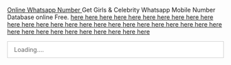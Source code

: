 <a href="https://www.onlinewhatsappnumber.xyz/"> Online Whatsapp Number </a>
Get Girls & Celebrity Whatsapp Mobile Number Database online Free. 
<a href="https://www.v2ex.com/member/whatsappnumber"> here </a>
<a href="https://www.pinterest.com/onlinewhatsappnumber/"> here </a>
<a href="https://disqus.com/home/forums/onlinewhatsappnumber/"> here </a>
<a href="https://www.scoop.it/u/onlinewhatsappnumber"> here </a>
<a href="http://feeds.feedburner.com/OnlineWhatsappNumber"> here </a>
<a href="https://triberr.com/onlinewhatsappnumber"> here </a>
<a href="http://maps.google.com/url?q=https://www.onlinewhatsappnumber.xyz"> here </a>
<a href="https://www.name.com/leaving?redirect_url=https://www.onlinewhatsappnumber.xyz"> here </a>
<a href="https://esurv.org/online-survey.php?surveyID=MLHHIN_ff13928"> here </a>
<a href="https://www.discogs.com/user/onlinewhatsappnumber"> here </a>
<a href="http://www.dronestagr.am/author/onlinewhatsappnumber/"> here </a>
<a href="https://onlinewhatsappnumber.netboard.me/getgirlscelebri/"> here </a>
<a href="https://lookbook.nu/onlinewhatsappnumber"> here </a>
<a href="https://itsmyurls.com/whatsappnumber"> here </a>
<a href="http://hoverboard.io/onlinewhatsappnumber"> here </a>
<a href="https://getpocket.com/@b0ZA2ga5ddiD9T8414p0V2apc6T0d9e1d3fd8eT8e4ae40Ddi15f6m68Z26wGWMv"> here </a>
<a href="https://www.evernote.com/shard/s667/sh/6e72f669-82bb-43bc-92ee-69ac61d4a451/1ace746d30a1a3ab946ab79fc99b3eb5"> here </a>
<a href="https://www.w3schools.com/code/tryit.asp?filename=G8KBWVQZOG8T"> here </a>
<a href="https://jsfiddle.net/1xLe6h27/"> here </a>
<a href="https://output.jsbin.com/wururud/"> here </a>
<a href="http://next.plnkr.co/plunk/TFTQQzRjTgfSM4Qb"> here </a>
<a href="https://js.do/onlinewhatsappnumber/355349"> here </a>
<a href="https://459643.playcode.io/"> here </a>
<a href="https://ringedpastcodeview--five-nine.repl.co/"> here </a>
<a href="https://shorturl.at/fkq89"> here </a>
<a href="https://cdn.statically.io/gh/onlinewhatsappnumber/app/bc0a8c45/onlinewhatsappnumber.html"> here </a>
<a href="https://raw.githack.com/onlinewhatsappnumber/app/master/onlinewhatsappnumber.html"> here </a>
<a href="https://htmlpreview.github.io/?https://github.com/onlinewhatsappnumber/app/blob/master/onlinewhatsappnumber.html"> here </a>
<a href="https://www.bloglovin.com/blogs/online-whatsapp-number-20128369"> here </a>
<a href="https://www.emailmeform.com/builder/form/E5tjAnDf5HcJfR4b"> here </a>
<a href="https://www.instructables.com/member/onlinewhatsappnumber"> here </a>
<a href="https://the-bulldogs.everydayhero.com/us/online-whatsapp-number"> here </a>
<a href="http://www.google.ae/url?sa=i&rct=j&q=&esrc=s&source=images&cd=&cad=rja&uact=8&ved=0ahUKEwj61fiV4p3XAhXIPRQKHa_HAIQQjRwIBw&url=https://www.onlinewhatsappnumber.xyz/&psig=AOvVaw300VQ51g1JFDCtHJgXHhwO&ust=1509639132862979"> here </a>
<a href="https://pro.ideafit.com/profile/onlinewhatsappnumber-onlinewhatsappnumber"> here </a>
<a href="https://coub.com/stories/14973-online-whatsapp-number"> here </a>
<br />
<style>/* Blogger Sitemap Dropdown */ #sitemap1 {background-color:#fff; color:#1d2129; font-weight:400; border:1px solid #ccc;} #sitemap1 .loading {padding:10px 15px; color:#666;} #sitemap1 .judul {background-color:#f44c83; color:#fff; font-size:125%; font-weight:600; padding:15px; cursor:pointer; border-bottom:1px solid #fff; letter-spacing:1px; transition:all .3s ease;} #sitemap1 .judul:last-child {border-bottom:0px;} #sitemap1 .judul:hover {background-color:#1d2129;} #sitemap1 .judul:after {content:''; width:0px; height:0px; position:relative; float:right; top:10px; right:10px; border:5px solid transparent; border-color:#fff transparent transparent; transition:all .3s ease} #sitemap1 .judul.aktif {background-color:#1d2129;} #sitemap1 .judul.aktif:after {border-color:#fff transparent transparent; top:5px; -webkit-transform:rotate(-180deg); -moz-transform:rotate(-180deg); -ms-transform:rotate(-180deg); -o-transform:rotate(-180deg); transform:rotate(-180deg)} #sitemap1 .konten ol, #sitemap1 .konten ol li {list-style:none; list-style-type:none; margin:0px; padding:0px; font-weight:400;} #sitemap1 .konten ol li:nth-of-type(even) {background-color:#e9e9e9;} #sitemap1 .konten ol li:nth-of-type(odd) {background-color:#fff} #sitemap1 .konten ol li a {text-decoration:none; padding:10px 15px; display:block; color:#666; line-height:1.5em; transition:all .3s ease;} #sitemap1 .konten ol li a:hover {color:#000;} 
div#PopularPosts1 {
        display: none;
}
</style>

<div id="sitemap1"><div class="loading">Loading....</div></div>
<script> //<![CDATA[
/* Blogger Sitemap Dropdown */
var toc_config = {containerId:'sitemap1', showNew:0, sortAlphabetically:{thePanel:true, theList:true}, activePanel:1, slideSpeed:{down:400, up:400}, slideEasing:{down: null, up: null}, slideCallback:{down:function(){}, up:function(){}}, clickCallback:function(){}, jsonCallback:'sitemap1',delayLoading: 0};
window.onload = function(){
!function(e,o){var t=o.getElementById(toc_config.containerId),c=o.getElementsByTagName("head")[0],n=[];e[toc_config.jsonCallback]=function(e){for(var o,c,i=e.feed.entry,a=e.feed.category,l="",s=0,d=a.length;d>s;++s)n.push(a[s].term);for(var r=0,f=i.length;f>r;++r)(toc_config.showNew||toc_config.showNew>0)&&r<toc_config.showNew+1&&(i[r].title.$t+=" %new%");i=toc_config.sortAlphabetically.theList?i.sort(function(e,o){return e.title.$t.localeCompare(o.title.$t)}):i,toc_config.sortAlphabetically.thePanel&&n.sort();for(var g=0,h=n.length;h>g;++g){l+='<div class=\"judul\">'+n[g]+'</div>',l+='<div class=\"konten\"><ol>';for(var _=0,p=i.length;p>_;++_){o=i[_].title.$t;for(var w=0,u=i[_].link.length;u>w;++w)if("alternate"==i[_].link[w].rel){c=i[_].link[w].href;break}for(var v=0,m=i[_].category.length;m>v;++v)n[g]==i[_].category[v].term&&(l+='<li><a href=\"'+c+'\" title=\"'+o.replace(/ \%new\%$/,"")+'\">'+o.replace(/ \%new\%$/,"")+'</a></li>')}l+='</ol></div>'}t.innerHTML=l,"undefined"!=typeof jQuery&&($("#"+toc_config.containerId+" .konten").hide(),$("#"+toc_config.containerId+" .judul").click(function(){$(this).hasClass("aktif")||(toc_config.clickCallback(this),$("#"+toc_config.containerId+" .judul").removeClass("aktif").next().slideUp(toc_config.slideSpeed.up,toc_config.slideEasing.up,toc_config.slideCallback.up),$(this).addClass("aktif").next().slideDown(toc_config.slideSpeed.down,toc_config.slideEasing.down,toc_config.slideCallback.down))}).eq(toc_config.activePanel-1).addClass("aktif").next().slideDown(toc_config.slideSpeed.down,toc_config.slideEasing.down,toc_config.slideCallback.down))};var i=o.createElement("script");i.src="https://www.onlinewhatsappnumber.xyz//feeds/posts/summary?alt=json-in-script&max-results=9999&callback="+toc_config.jsonCallback,"onload"==toc_config.delayLoading?e.onload=function(){c.appendChild(i)}:e.setTimeout(function(){c.appendChild(i)},toc_config.delayLoading)}(window,document);
}
//]]> </script>
